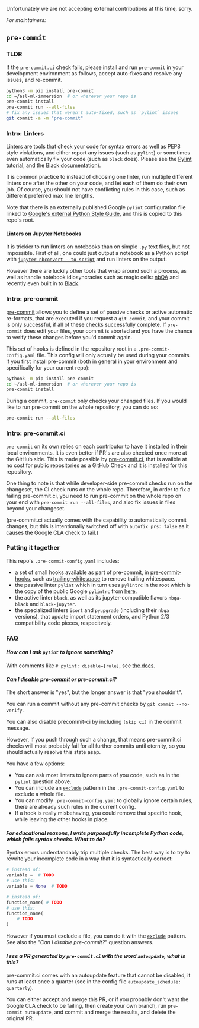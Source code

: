 Unfortunately we are not accepting external contributions at this time, sorry.

_For maintainers:_

## `pre-commit`

### TLDR

If the `pre-commit.ci` check fails, please install and run `pre-commit` in your development environment as follows, accept auto-fixes and resolve any issues, and re-commit.

```bash
python3 -m pip install pre-commit
cd ~/asl-ml-immersion  # or wherever your repo is
pre-commit install
pre-commit run --all-files
# fix any issues that weren't auto-fixed, such as `pylint` issues
git commit -a -m "pre-commit"
```

### Intro: Linters

Linters are tools that check your code for syntax errors as well as PEP8 style violations, and either report any issues (such as `pylint`) or sometimes even automatically fix your code (such as `black` does). Please see the [Pylint tutorial](https://pylint.pycqa.org/en/latest/tutorial.html), and the [Black documentation](https://black.readthedocs.io/en/stable/index.html)).

It is common practice to instead of choosing one linter, run multiple different linters one after the other on your code, and let each of them do their own job. Of course, you should not have conflicting rules in this case, such as different preferred max line lengths.

Note that there is an externally published Google `pylint` configuration file linked to [Google's external Python Style Guide](https://google.github.io/styleguide/pyguide.html#21-lint), and this is copied to this repo's root.

#### Linters on Jupyter Notebooks

It is trickier to run linters on notebooks than on simple `.py` text files, but not impossible. First of all, one could just output a notebook as a Python script with [`jupyter nbconvert --to script`](https://nbconvert.readthedocs.io/en/latest/usage.html) and run linters on the output.

However there are luckily other tools that wrap around such a process, as well as handle notebook idiosyncracies such as magic cells: [nbQA](https://nbqa.readthedocs.io/en/latest/index.html) and recently even built in to [Black](https://black.readthedocs.io/en/stable/change_log.html?highlight=jupyter#id5).

### Intro: pre-commit

[pre-commit](https://pre-commit.com/) allows you to define a set of passive checks or active automatic re-formats, that are executed if you request a `git commit`, and your commit is only successful, if all of these checks successfully complete. If `pre-commit` does edit your files, your commit is aborted and you have the chance to verify these changes before you'd commit again.

This set of hooks is defined in the repository root in a `.pre-commit-config.yaml` file. This config will only actually be used during your commits if you first install pre-commit (both in general in your environment and specifically for your current repo):

```bash
python3 -m pip install pre-commit
cd ~/asl-ml-immersion  # or wherever your repo is
pre-commit install
```

During a commit, `pre-commit` only checks your changed files. If you would like to run pre-commit on the whole repository, you can do so:

```bash
pre-commit run --all-files
```

### Intro: pre-commit.ci

`pre-commit` on its own relies on each contributor to have it installed in their local environments. It is even better if PR's are also checked once more at the GitHub side. This is made possible by [pre-commit.ci](https://pre-commit.ci/), that is availble at no cost for public repositories as a GitHub Check and it is installed for this repository.

One thing to note is that while developer-side pre-commit checks run on the changeset, the CI check runs on the whole repo. Therefore, in order to fix a failing pre-commit.ci, you need to run pre-commit on the whole repo on your end with `pre-commit run --all-files`, and also fix issues in files beyond your changeset.

(pre-commit.ci actually comes with the capability to automatically commit changes, but this is intentionally switched off with `autofix_prs: false` as it causes the Google CLA check to fail.)

### Putting it together

This repo's `.pre-commit-config.yaml` includes:
- a set of small hooks available as part of pre-commit, in [pre-commit-hooks](https://github.com/pre-commit/pre-commit-hooks/tree/master/pre_commit_hooks), such as [trailing-whitespace](https://github.com/pre-commit/pre-commit-hooks#trailing-whitespace) to remove trailing whitespace.
- the passive linter `pylint` which in turn uses `pylintrc` in the root which is the copy of the public Google `pylintrc` from [here](https://google.github.io/styleguide/pyguide.html#21-lint).
- the active linter `black`, as well as its jupyter-compatible flavors `nbqa-black` and `black-jupyter`.
- the specialized linters `isort` and `pyupgrade` (including their `nbqa` versions), that update import statement orders, and Python 2/3 compatibility code pieces, respecitvely.

### FAQ

#### _How can I ask `pylint` to ignore something?_

With comments like `# pylint: disable=[rule]`, see [the docs](https://pylint.pycqa.org/en/latest/user_guide/message-control.html).

#### _Can I disable pre-commit or pre-commit.ci?_

The short answer is "yes", but the longer answer is that "you shouldn't".

You can run a commit without any pre-commit checks by `git commit --no-verify`.

You can also disable precommit-ci by including `[skip ci]` in the commit message.

However, if you push through such a change, that means pre-commit.ci checks will most probably fail for all further commits until eternity, so you should actually resolve this state asap.

You have a few options:
- You can ask most linters to ignore parts of you code, such as in the `pylint` question above.
- You can include an [`exclude`](https://pre-commit.com/#top_level-exclude) pattern in the `.pre-commit-config.yaml` to exclude a whole file.
- You can modify `.pre-commit-config.yaml` to globally ignore certain rules, there are already such rules in the current config.
- If a hook is really misbehaving, you could remove that specific hook, while leaving the other hooks in place.

#### _For educational reasons, I write purposefully incomplete Python code, which fails syntax checks. What to do?_

Syntax errors understandably trip multiple checks. The best way is to try to rewrite your incomplete code in a way that it is syntactically correct:

```python
# instead of:
variable =  # TODO
# use this:
variable = None  # TODO

# instead of:
function_name( # TODO
# use this:
function_name(
    # TODO
)
```

However if you must exclude a file, you can do it with the [`exclude`](https://pre-commit.com/#top_level-exclude) pattern. See also the "_Can I disable pre-commit?_" question answers.

#### _I see a PR generated by `pre-commit.ci` with the word `autoupdate`, what is this?_

pre-commit.ci comes with an autoupdate feature that cannot be disabled, it runs at least once a quarter (see in the config file `autoupdate_schedule: quarterly`).

You can either accept and merge this PR, or if you probably don't want the Google CLA check to be failing, then create your own branch, run `pre-commit autoupdate`, and commit and merge the results, and delete the original PR.
